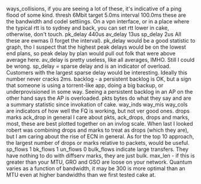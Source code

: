 ways_collisions, if you are seeing a lot of these, it's indicative of a ping flood of some kind.
  thresh          6Mbit
  target          5.0ms
  interval      100.0ms
these are the bandwidth and codel settiings. On a vpn interface, or in a place where the typical rtt is to sydney and back, you can set rtt lower in cake, otherwise, don't touch.
 pk_delay        440us
  av_delay         13us
  sp_delay          2us
All these are ewmas (I forget the interval). pk_delay would be a good statistic to graph, tho I suspect that the highest peak delays would be on the lowest end plans, so peak delay by plan would pull out folk that were above average here.
av_delay is pretty useless, like all averages, IMHO. Still I could be wrong.
sp_delay = sparse delay and is an indicator of overload. Customers with the largest sparse delay would be interesting. Ideally this number never cracks 2ms.
backlog - a persistent backlog is OK, but a sign that someone is using a torrent-like app, doing a big backup, or underprovisioned in some way. Seeing a persistent backlog in an AP on the other hand says the AP is overloaded.
pkts
bytes
do what they say and are a summary statistic since invokation of cake. 
way_inds
way_mis
way_cols are indicators of how well the FQ is working, but not ver good ones. 
drops
marks
ack_drop
in general I care about pkts, ack_drops, drops and marks, most, these are best plotted together on an invlog scale. When last I looked robert was combining drops and marks to treat as drops (which they are), but I am caring about the rise of ECN in general. As for the top 10 approach, the largest number of drops or marks relative to packets, would be useful.
  sp_flows            1
  bk_flows            1
  un_flows            0
bulk_flows indicate large transfers. They have nothing to do with diffserv marks, they are just bulk. 
max_len - if this is greater than your MTU, GRO and GSO are loose on your network. 
Quantum varies as a function of bandwidth, it may be 300 is more optimal than an MTU even at higher bandwidths than we first tested cake at.